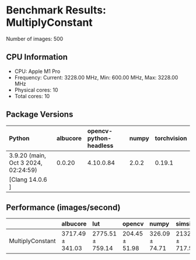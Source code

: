 # Benchmark Results: MultiplyConstant

Number of images: 500

## CPU Information

- CPU: Apple M1 Pro
- Frequency: Current: 3228.00 MHz, Min: 600.00 MHz, Max: 3228.00 MHz
- Physical cores: 10
- Total cores: 10

## Package Versions

| Python                                | albucore   | opencv-python-headless   | numpy   | torchvision   |
|:--------------------------------------|:-----------|:-------------------------|:--------|:--------------|
| 3.9.20 (main, Oct  3 2024, 02:24:59)  | 0.0.20     | 4.10.0.84                | 2.0.2   | 0.19.1        |
| [Clang 14.0.6 ]                       |            |                          |         |               |

## Performance (images/second)

|                  | albucore         | lut              | opencv         | numpy          | simsimd          |
|:-----------------|:-----------------|:-----------------|:---------------|:---------------|:-----------------|
| MultiplyConstant | 3717.49 ± 341.03 | 2775.51 ± 759.14 | 204.45 ± 51.98 | 326.09 ± 74.71 | 2132.89 ± 717.52 |
